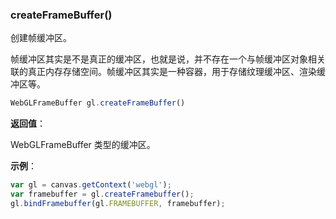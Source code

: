 ### createFrameBuffer()

创建帧缓冲区。

帧缓冲区其实是不是真正的缓冲区，也就是说，并不存在一个与帧缓冲区对象相关联的真正内存存储空间。帧缓冲区其实是一种容器，用于存储纹理缓冲区、渲染缓冲区等。

```js
WebGLFrameBuffer gl.createFrameBuffer()
```

**返回值**：

WebGLFrameBuffer 类型的缓冲区。

**示例**：

```js
var gl = canvas.getContext('webgl');
var framebuffer = gl.createFramebuffer();
gl.bindFramebuffer(gl.FRAMEBUFFER, framebuffer);
```
